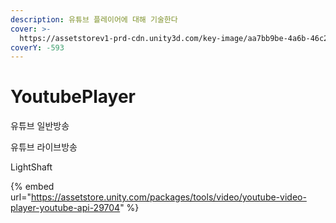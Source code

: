 ```yaml
---
description: 유튜브 플레이어에 대해 기술한다
cover: >-
  https://assetstorev1-prd-cdn.unity3d.com/key-image/aa7bb9be-4a6b-46c2-a39f-056381bf580a.webp
coverY: -593
---
```


# YoutubePlayer

유튜브 일반방송

유튜브 라이브방송

LightShaft

{% embed url="https://assetstore.unity.com/packages/tools/video/youtube-video-player-youtube-api-29704" %}
